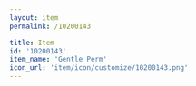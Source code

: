 ```yaml
---
layout: item
permalink: /10200143

title: Item
id: '10200143'
item_name: 'Gentle Perm'
icon_url: 'item/icon/customize/10200143.png'
---
```

